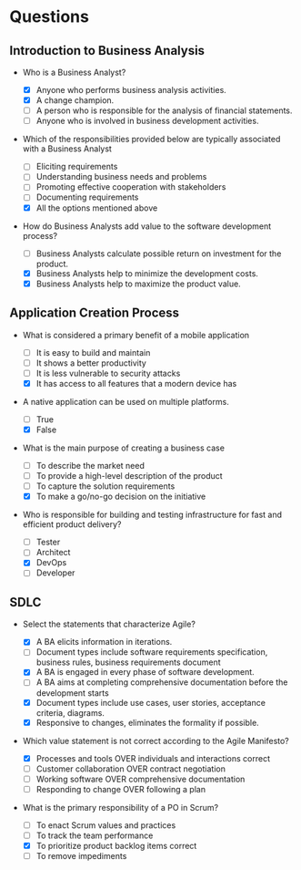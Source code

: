 # Questions

## Introduction to Business Analysis

- Who is a Business Analyst?
  - [x] Anyone who performs business analysis activities.
  - [x] A change champion.
  - [ ] A person who is responsible for the analysis of financial statements.
  - [ ] Anyone who is involved in business development activities.

- Which of the responsibilities provided below are typically associated with a
  Business Analyst

  - [ ] Eliciting requirements
  - [ ] Understanding business needs and problems
  - [ ] Promoting effective cooperation with stakeholders
  - [ ] Documenting requirements
  - [x] All the options mentioned above

- How do Business Analysts add value to the software development process?
  - [ ] Business Analysts calculate possible return on investment for the product.
  - [x] Business Analysts help to minimize the development costs.
  - [x] Business Analysts help to maximize the product value.

## Application Creation Process

- What is considered a primary benefit of a mobile application
  - [ ] It is easy to build and maintain
  - [ ] It shows a better productivity
  - [ ] It is less vulnerable to security attacks
  - [x] It has access to all features that a modern device has

- A native application can be used on multiple platforms.
  - [ ] True
  - [x] False

- What is the main purpose of creating a business case
  - [ ] To describe the market need
  - [ ] To provide a high-level description of the product
  - [ ] To capture the solution requirements
  - [x] To make a go/no-go decision on the initiative

- Who is responsible for building and testing infrastructure for fast and
  efficient product delivery?

  - [ ] Tester
  - [ ] Architect
  - [x] DevOps
  - [ ] Developer

## SDLC

- Select the statements that characterize Agile?

  - [x] A BA elicits information in iterations.
  - [ ] Document types include software requirements specification, business
        rules, business requirements document
  - [x] A BA is engaged in every phase of software development.
  - [ ] A BA aims at completing comprehensive documentation before the development
        starts
  - [x] Document types include use cases, user stories, acceptance criteria, diagrams.
  - [x] Responsive to changes, eliminates the formality if possible.

- Which value statement is not correct according to the Agile Manifesto?

  - [x] Processes and tools OVER individuals and interactions correct
  - [ ] Customer collaboration OVER contract negotiation
  - [ ] Working software OVER comprehensive documentation
  - [ ] Responding to change OVER following a plan

- What is the primary responsibility of a PO in Scrum?

  - [ ] To enact Scrum values and practices
  - [ ] To track the team performance
  - [x] To prioritize product backlog items correct
  - [ ] To remove impediments
